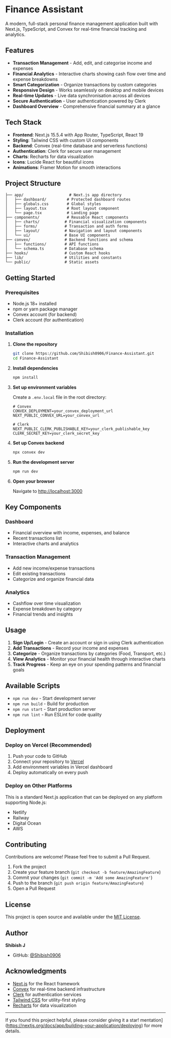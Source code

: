 # Finance Assistant

A modern, full-stack personal finance management application built with Next.js, TypeScript, and Convex for real-time financial tracking and analytics.

## Features

- **Transaction Management** - Add, edit, and categorise income and expenses
- **Financial Analytics** - Interactive charts showing cash flow over time and expense breakdowns
- **Smart Categorization** - Organize transactions by custom categories
- **Responsive Design** - Works seamlessly on desktop and mobile devices
- **Real-time Updates** - Live data synchronisation across all devices
- **Secure Authentication** - User authentication powered by Clerk
- **Dashboard Overview** - Comprehensive financial summary at a glance

## Tech Stack

- **Frontend**: Next.js 15.5.4 with App Router, TypeScript, React 19
- **Styling**: Tailwind CSS with custom UI components
- **Backend**: Convex (real-time database and serverless functions)
- **Authentication**: Clerk for secure user management
- **Charts**: Recharts for data visualization
- **Icons**: Lucide React for beautiful icons
- **Animations**: Framer Motion for smooth interactions

## Project Structure

```
├── app/                    # Next.js app directory
│   ├── dashboard/         # Protected dashboard routes
│   ├── globals.css        # Global styles
│   ├── layout.tsx         # Root layout component
│   └── page.tsx           # Landing page
├── components/            # Reusable React components
│   ├── charts/           # Financial visualization components
│   ├── forms/            # Transaction and auth forms
│   ├── layout/           # Navigation and layout components
│   └── ui/               # Base UI components
├── convex/               # Backend functions and schema
│   ├── functions/        # API functions
│   └── schema.ts         # Database schema
├── hooks/                # Custom React hooks
├── lib/                  # Utilities and constants
└── public/               # Static assets
```

## Getting Started

### Prerequisites

- Node.js 18+ installed
- npm or yarn package manager
- Convex account (for backend)
- Clerk account (for authentication)

### Installation

1. **Clone the repository**

   ```bash
   git clone https://github.com/Shibish0906/Finance-Assistant.git
   cd Finance-Assistant
   ```

2. **Install dependencies**

   ```bash
   npm install
   ```

3. **Set up environment variables**

   Create a `.env.local` file in the root directory:

   ```env
   # Convex
   CONVEX_DEPLOYMENT=your_convex_deployment_url
   NEXT_PUBLIC_CONVEX_URL=your_convex_url

   # Clerk
   NEXT_PUBLIC_CLERK_PUBLISHABLE_KEY=your_clerk_publishable_key
   CLERK_SECRET_KEY=your_clerk_secret_key
   ```

4. **Set up Convex backend**

   ```bash
   npx convex dev
   ```

5. **Run the development server**

   ```bash
   npm run dev
   ```

6. **Open your browser**

   Navigate to [http://localhost:3000](http://localhost:3000)

## Key Components

### Dashboard

- Financial overview with income, expenses, and balance
- Recent transactions list
- Interactive charts and analytics

### Transaction Management

- Add new income/expense transactions
- Edit existing transactions
- Categorize and organize financial data

### Analytics

- Cashflow over time visualization
- Expense breakdown by category
- Financial trends and insights

## Usage

1. **Sign Up/Login** - Create an account or sign in using Clerk authentication
2. **Add Transactions** - Record your income and expenses
3. **Categorize** - Organize transactions by categories (Food, Transport, etc.)
4. **View Analytics** - Monitor your financial health through interactive charts
5. **Track Progress** - Keep an eye on your spending patterns and financial goals

## Available Scripts

- `npm run dev` - Start development server
- `npm run build` - Build for production
- `npm run start` - Start production server
- `npm run lint` - Run ESLint for code quality

## Deployment

### Deploy on Vercel (Recommended)

1. Push your code to GitHub
2. Connect your repository to [Vercel](https://vercel.com)
3. Add environment variables in Vercel dashboard
4. Deploy automatically on every push

### Deploy on Other Platforms

This is a standard Next.js application that can be deployed on any platform supporting Node.js:

- Netlify
- Railway
- Digital Ocean
- AWS

## Contributing

Contributions are welcome! Please feel free to submit a Pull Request.

1. Fork the project
2. Create your feature branch (`git checkout -b feature/AmazingFeature`)
3. Commit your changes (`git commit -m 'Add some AmazingFeature'`)
4. Push to the branch (`git push origin feature/AmazingFeature`)
5. Open a Pull Request

## License

This project is open source and available under the [MIT License](LICENSE).

## Author

**Shibish J**

- GitHub: [@Shibish0906](https://github.com/Shibish0906)

## Acknowledgments

- [Next.js](https://nextjs.org/) for the React framework
- [Convex](https://convex.dev/) for real-time backend infrastructure
- [Clerk](https://clerk.dev/) for authentication services
- [Tailwind CSS](https://tailwindcss.com/) for utility-first styling
- [Recharts](https://recharts.org/) for data visualization

---

If you found this project helpful, please consider giving it a star!
mentation](https://nextjs.org/docs/app/building-your-application/deploying) for more details.
